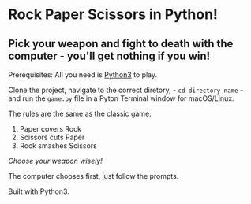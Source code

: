 # Rock Paper Scissors in Python!

## Pick your weapon and fight to death with the computer - you'll get nothing if you win!

Prerequisites: All you need is [Python3](https://www.python.org/) to play.

Clone the project, navigate to the correct diretory, - `cd directory name` - and run the `game.py` file in a Pyton Terminal window for macOS/Linux.

The rules are the same as the classic game:
1. Paper covers Rock
2. Scissors cuts Paper
3. Rock smashes Scissors

*Choose your weapon wisely!*

The computer chooses first, just follow the prompts.

Built with Python3.